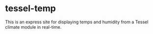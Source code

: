 tessel-temp
===========

This is an express site for displaying temps and humidity from a Tessel climate module in real-time.
